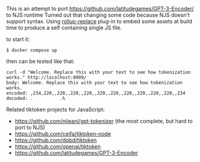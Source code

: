 This is an attempt to port https://github.com/latitudegames/GPT-3-Encoder/ to NJS runtime
Turned out that changing some code because NJS doesn't support syntax.
Using [rollup-replace](https://www.npmjs.com/package/@rollup/plugin-replace) plug-in to embed some assets at build time to produce a self containing single JS file. 

to start it:

    $ docker compose up

then can be tested like that:

```
curl -d "Welcome. Replace this with your text to see how tokenization works." http://localhost:8009/
body: Welcome. Replace this with your text to see how tokenization works.
encoded: ,234,220,,220,,220,,220,,220,,220,,220,,220,,220,,220,,234
decoded: .          .%

```


Related tiktoken projects for JavaScript:
 - https://github.com/niieani/gpt-tokenizer (the most complete, but hard to port to NJS)
 - https://github.com/ceifa/tiktoken-node
 - https://github.com/dqbd/tiktoken
 - https://github.com/openai/tiktoken
 - https://github.com/latitudegames/GPT-3-Encoder

